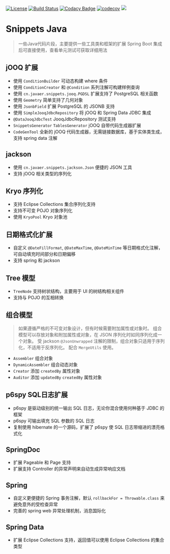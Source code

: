[![License](https://img.shields.io/badge/License-Apache%202.0-blue.svg)](https://opensource.org/licenses/Apache-2.0)
[![Build Status](https://travis-ci.org/cn-src/snippets-java.svg?branch=master)](https://travis-ci.org/cn-src/snippets-java)
[![Codacy Badge](https://app.codacy.com/project/badge/Grade/2544a8647cde45598ec7fe0dd1cf76c5)](https://www.codacy.com/manual/cn-src/snippets-java?utm_source=github.com&amp;utm_medium=referral&amp;utm_content=cn-src/snippets-java&amp;utm_campaign=Badge_Grade)
[![codecov](https://codecov.io/gh/cn-src/snippets-java/branch/master/graph/badge.svg)](https://codecov.io/gh/cn-src/snippets-java)
[![](https://jitpack.io/v/cn-src/snippets-java.svg)](https://jitpack.io/#cn-src/snippets-java)

# Snippets Java
> 一些Java代码片段，主要提供一些工具类和框架的扩展
> Spring Boot 集成后可直接使用，查看单元测试可获取详细用法

## jOOQ 扩展
* 使用 `ConditionBuilder` 可动态构建 where 条件
* 使用 `ConditionCreator` 和 `@Condition` 系列注解可构建样例查询
* 使用 `cn.javaer.snippets.jooq.PGDSL` 扩展支持了 PostgreSQL 相关函数
* 使用 `Geometry` 简单支持了几何对象
* 使用 `JsonbField` 扩展 PostgreSQL 的 JSONB 支持
* 使用 `SimpleJooqJdbcRepository` 将 jOOQ 和 Spring Data JDBC 集成
* `@DataJooqJdbcTest` JooqJdbcRepository 测试支持
* `SnippetsGenerator` `TablesGenerator` jOOQ 自带代码生成器扩展
* `CodeGenTool` 全新的 jOOQ 代码生成器，无需链接数据库，基于实体类生成，支持 spring data 注解

## jackson
* 使用 `cn.javaer.snippets.jackson.Json` 便捷的 JSON 工具
* 支持 jOOQ 相关类型的序列化

## Kryo 序列化
* 支持 Eclipse Collections 集合序列化支持
* 支持不可变 POJO 对象序列化
* 使用 `KryoPool` Kryo 对象池

## 日期格式化扩展
* 自定义 `@DateFillFormat`, `@DateMaxTime`, `@DateMinTime` 等日期格式化注解，可自动填充时间部分和日期偏移
* 支持 spring 和 jackson

## Tree 模型
* `TreeNode` 支持树状结构，主要用于 UI 的树结构相关组件
* 支持与 POJO 的互相转换

## 组合模型
> 如果遵循严格的不可变对象设计，但有时候需要附加属性或对象时。
> 组合模型可以存放对象和附加属性或对象，在 JSON 序列化时如同序列化成一个对象。
> 受 jackson `@JsonUnwrapped` 注解的限制，组合对象只适用于序列化，不适用于反序列化。
> 配合 `MergeUtils` 使用。

* `Assembler` 组合对象
* `DynamicAssembler` 组合动态对象
* `Creator` 添加 `createdBy` 属性对象
* `Auditor` 添加 `updatedBy` `createdBy` 属性对象

## p6spy SQL日志扩展
* p6spy 是驱动级别的统一输出 SQL 日志，无论你混合使用何种基于 JDBC 的框架
* p6spy 可输出填充 SQL 参数的 SQL 日志
* 复制使用 hibernate 的一个源码，扩展了 p6spy 使 SQL 日志带缩进的漂亮格式化 

## SpringDoc
* 扩展 Pageable 和 Page 支持
* 扩展支持 Controller 的异常声明来自动生成异常响应文档

## Spring
* 自定义更便捷的 Spring 事务注解，默认 `rollbackFor = Throwable.class` 来避免意外的受检查异常
* 完善的 spring web 异常处理机制，消息国际化

## Spring Data
* 扩展 Eclipse Collections 支持，返回值可以使用 Eclipse Collections 的集合类型

